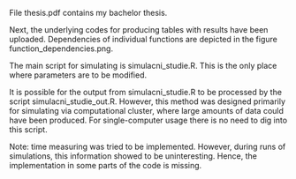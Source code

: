 File thesis.pdf contains my bachelor thesis.

Next, the underlying codes for producing tables with results have been uploaded. Dependencies of individual functions are depicted in the figure function_dependencies.png.

The main script for simulating is simulacni_studie.R. This is the only place where parameters are to be modified.

It is possible for the output from simulacni_studie.R to be processed by the script simulacni_studie_out.R. However, this method was designed primarily for simulating via computational cluster, where large amounts of data could have been produced. For single-computer usage there is no need to dig into this script.

Note: time measuring was tried to be implemented. However, during runs of simulations, this information showed to be uninteresting. Hence, the implementation in some parts of the code is missing.
